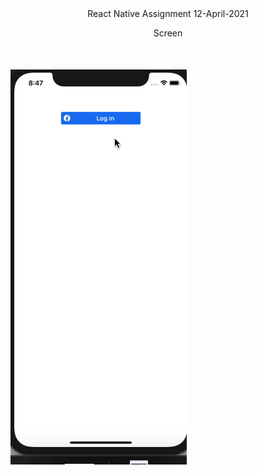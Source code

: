 <div align="center">React Native Assignment 12-April-2021</div>

<p style="text-align:center;margin-bottom:50px"> Screen</p>

![ios](./Screenshots/ios.gif)

<br>
<br>
